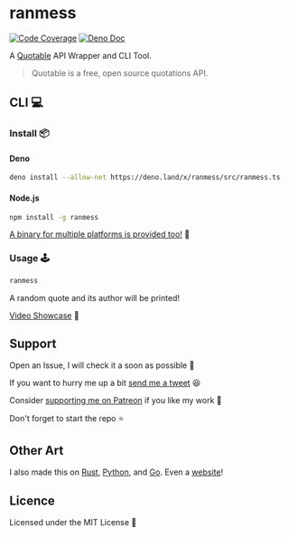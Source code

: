 # ranmess

[![Code Coverage](https://codecov.io/gh/ultirequiem/ranmess/branch/main/graph/badge.svg)](https://codecov.io/gh/ultirequiem/ranmess)
[![Deno Doc](https://doc.deno.land/badge.svg)](https://doc.deno.land/https/deno.land/x/ranmess/mod.ts)

A [Quotable](https://github.com/lukePeavey/quotable) API Wrapper and CLI Tool.

> Quotable is a free, open source quotations API.

## CLI 💻

### Install 📦

#### Deno

```sh
deno install --allow-net https://deno.land/x/ranmess/src/ranmess.ts
```

#### Node.js

```sh
npm install -g ranmess
```

[A binary for multiple platforms is provided too!](https://github.com/UltiRequiem/ranmess/releases/latest)
🤖

### Usage 🕹️

```sh
ranmess
```

A random quote and its author will be printed!

[Video Showcase](https://youtu.be/d5GWTWadbjU) 🎥

## Support

Open an Issue, I will check it a soon as possible 👀

If you want to hurry me up a bit
[send me a tweet](https://twitter.com/UltiRequiem) 😆

Consider [supporting me on Patreon](https://patreon.com/UltiRequiem) if you like
my work 🚀

Don't forget to start the repo ⭐

## Other Art

I also made this on [Rust](https://github.com/UltiRequiem/ruquotes),
[Python](https://github.com/UltiRequiem/quoteran), and
[Go](https://github.com/UltiRequiem/quotable). Even a [website](https://github.com/UltiRequiem/ulti-random-quotes)!

## Licence

Licensed under the MIT License 📄

